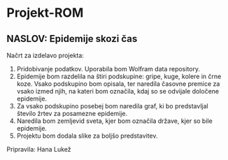 # Projekt-ROM
## NASLOV: Epidemije skozi čas
Načrt za izdelavo projekta:
1. Pridobivanje podatkov. Uporabila bom Wolfram data repository.
2. Epidemije bom razdelila na štiri podskupine: gripe, kuge, kolere in črne koze. Vsako podskupino bom opisala, ter naredila časovne premice za vsako izmed njih, na kateri bom označila, kdaj so se odvijale določene epidemije.
3. Za vsako podskupino posebej bom naredila graf, ki bo predstavljal število žrtev za posamezne epidemije.
4. Naredila bom zemljevid sveta, kjer bom označila države, kjer so bile epidemije.
5. Projektu bom dodala slike za boljšo predstavitev.

Pripravila: Hana Lukež
